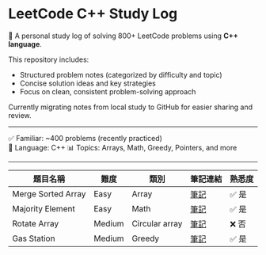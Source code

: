 # LeetCode C++ Study Log

📘 A personal study log of solving 800+ LeetCode problems using **C++ language**.

This repository includes:
- Structured problem notes (categorized by difficulty and topic)
- Concise solution ideas and key strategies
- Focus on clean, consistent problem-solving approach

Currently migrating notes from local study to GitHub for easier sharing and review.

---

✅ Familiar: ~400 problems (recently practiced)  
📌 Language: C++
📊 Topics: Arrays, Math, Greedy, Pointers, and more

---

| 題目名稱           | 難度   | 類別          | 筆記連結                          | 熟悉度 |
|--------------------|--------|---------------|-----------------------------------|--------|
| Merge Sorted Array | Easy   | Array         | [筆記](./easy/merge_sorted_array.md) | ✅ 是 |
| Majority Element   | Easy   | Math          | [筆記](./easy/majority_element.md) | ✅ 是 |
| Rotate Array       | Medium | Circular array| [筆記](./medium/rotate_array.md)     | ❌ 否 |
| Gas Station        | Medium | Greedy        | [筆記](./medium/gas_station.md)      | ✅ 是 |
